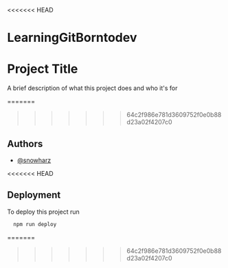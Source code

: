 <<<<<<< HEAD
# LearningGitBorntodev


# Project Title

A brief description of what this project does and who it's for

=======
>>>>>>> 64c2f986e781d3609752f0e0b88d23a02f4207c0

## Authors

- [@snowharz](https://www.github.com/SnowHarz)

<<<<<<< HEAD

## Deployment

To deploy this project run

```bash
  npm run deploy
```

=======
>>>>>>> 64c2f986e781d3609752f0e0b88d23a02f4207c0
